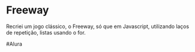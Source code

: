 # Freeway

Recriei um jogo clássico, o Freeway, só que em Javascript, utilizando laços de repetição, listas usando o for.

#Alura
